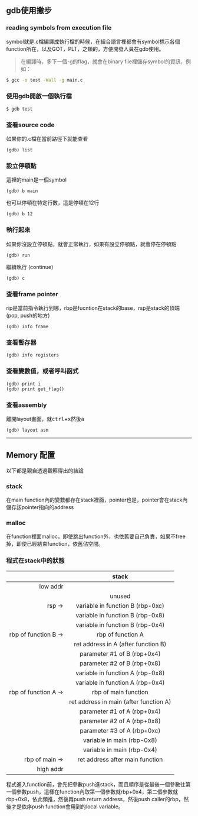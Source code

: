## gdb使用撇步
### reading symbols from execution file
symbol就是.c檔編譯成執行檔的時候，在組合語言裡都會有symbol標示各個function所在，以及GOT，PLT，之類的，方便開發人員在gdb使用。<br>
> 在編譯時，多下一個-g的flag，就會在binary file裡儲存symbol的資訊，例如：<br>
```bash
$ gcc -o test -Wall -g main.c
```
### 使用gdb開啟一個執行檔
```console
$ gdb test
```
### 查看source code
如果你的.c檔在當前路徑下就能查看<br>
```console
(gdb) list
```
### 設立停頓點
這裡的main是一個symbol<br>
```console
(gdb) b main
```
也可以停頓在特定行數，這是停頓在12行<br>
```console
(gdb) b 12
```
### 執行起來
如果你沒設立停頓點，就會正常執行，如果有設立停頓點，就會停在停頓點<br>
```console
(gdb) run
```
繼續執行 (continue)
```console
(gdb) c
```
### 查看frame pointer
rip是當前指令執行到哪，rbp是fucntion在stack的base，rsp是stack的頂端(pop, push的地方)
```console
(gdb) info frame
```
### 查看暫存器
```console
(gdb) info registers
```
### 查看變數值，或者呼叫函式
```console
(gdb) print i
(gdb) print get_flag()
```
### 查看assembly
離開layout畫面，就<kbd>ctrl</kbd>+<kbd>x</kbd>然後<kbd>a</kbd>
```console
(gdb) layout asm
```
***
## Memory 配置
以下都是親自透過觀察得出的結論
### stack
在main function內的變數都存在stack裡面，pointer也是，pointer會在stack內儲存該pointer指向的address<br>
### malloc
在function裡面malloc，即使跳出function外，也依舊要自己負責，如果不free掉，即使已經結束function，依舊佔空間。
### 程式在stack中的狀態


|                       |                 stack                  |
| ---------------------:|:--------------------------------------:|
|        low addr       |                                        |
|                       |                unused                  |
|          rsp ->       |     variable in function B (rbp-0xc)   |
|                       |     variable in function B (rbp-0x8)   |
|                       |     variable in function B (rbp-0x4)   |
|  rbp of function B -> |            rbp of function A           |
|                       |   ret address in A (after function B)  |
|                       |       parameter #1 of B (rbp+0x4)      |
|                       |       parameter #2 of B (rbp+0x8)      |
|                       |     variable in function A (rbp-0x8)   |
|                       |     variable in function A (rbp-0x4)   |
|  rbp of function A -> |         rbp of main function           |
|                       | ret address in main (after function A) |
|                       |       parameter #1 of A (rbp+0x4)      |
|                       |       parameter #2 of A (rbp+0x8)      |
|                       |       parameter #3 of A (rbp+0xc)      |
|                       |          variable in main (rbp-0x8)    |
|                       |          variable in main (rbp-0x4)    |
|     rbp of main ->    |     ret address after main function    |
|       high addr       |                                        |

程式進入function前，會先把參數push進stack，而且順序是從最後一個參數往第一個參數push，這樣在function內取第一個參數就rbp+0x4，第二個參數就rbp+0x8，依此類推，然後再push return address，然後push caller的rbp，然後才是依序push function會用到的local variable。
